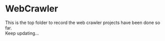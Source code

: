 # WebCrawler
This is the top folder to record the web crawler projects have been done so far.  
Keep updating...